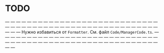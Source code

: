 TODO
====

— — — — — — — — — — — — — — — — — — — — — — — — — — — — — — — — — — — — — — — — — — — — — — — — — — — — — — — — — — —
Нужно избавиться от `Formatter`. См. файл `Code/ManagerCode.ts`.
— — — — — — — — — — — — — — — — — — — — — — — — — — — — — — — — — — — — — — — — — — — — — — — — — — — — — — — — — — —